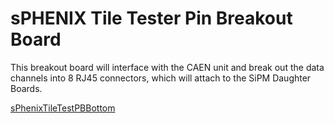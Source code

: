 # sPHENIX Tile Tester Pin Breakout Board

This breakout board will interface with the CAEN unit and break out the data channels into 8 RJ45 connectors, which will attach to the SiPM Daughter Boards.

[sPhenixTileTestPBBottom]

[sPhenixTileTestPBBottom]: cad/renders/caenDT5702PinBreakoutBottom.jpg
